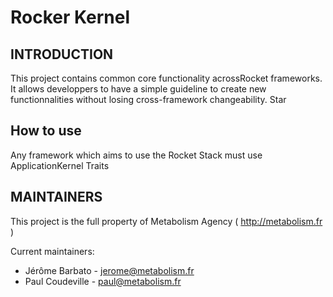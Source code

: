 # Rocker Kernel

INTRODUCTION
------------

This project contains common core functionality acrossRocket frameworks. It allows developpers to have a simple guideline to create new functionnalities without losing cross-framework changeability.
 Star

        
How to use
----------
Any framework which aims to use the Rocket Stack must use ApplicationKernel Traits
        
MAINTAINERS
-----------

This project is the full property of Metabolism Agency ( http://metabolism.fr )

Current maintainers:
 * Jérôme Barbato - jerome@metabolism.fr
 * Paul Coudeville - paul@metabolism.fr

